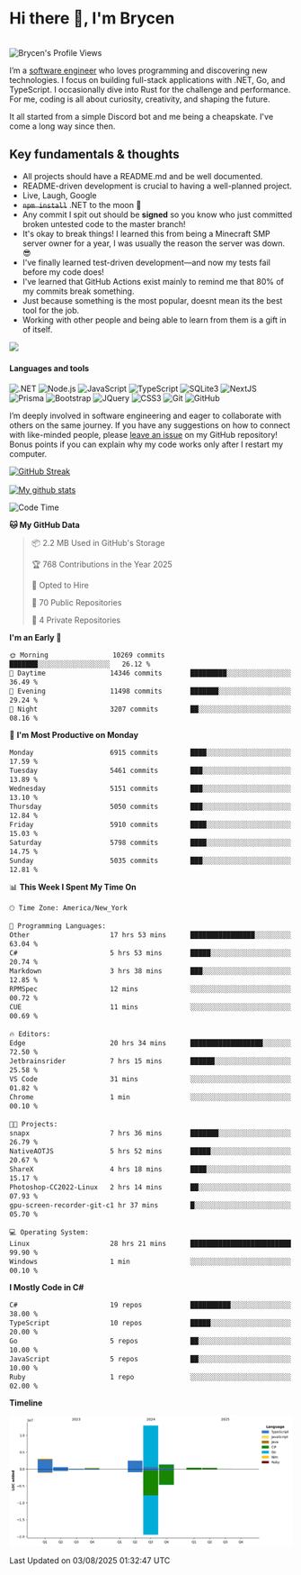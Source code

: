 # Hi there 👋, I'm Brycen

<br>
<img src="https://komarev.com/ghpvc/?username=BrycensRanch" alt="Brycen's Profile Views" />

I’m a [software engineer](https://en.wikipedia.org/wiki/Software_engineering) who loves programming and discovering new technologies. I focus on building full-stack applications with .NET, Go, and TypeScript. I occasionally dive into Rust for the challenge and performance. For me, coding is all about curiosity, creativity, and shaping the future.

It all started from a simple Discord bot and me being a cheapskate. I've come a long way since then.

## Key fundamentals & thoughts

- All projects should have a README.md and be well documented.
- README-driven development is crucial to having a well-planned project.
- Live, Laugh, Google
- ~~`npm install`~~ .NET to the moon 🚀
- Any commit I spit out should be **signed** so you know who just committed broken untested code to the master branch!
- It's okay to break things! I learned this from being a Minecraft SMP server owner for a year, I was usually the reason the server was down. 😎
- I've finally learned test-driven development—and now my tests fail before my code does!
- I've learned that GitHub Actions exist mainly to remind me that 80% of my commits break something.
- Just because something is the most popular, doesnt mean its the best tool for the job.
- Working with other people and being able to learn from them is a gift in of itself.

<img src="https://res.cloudinary.com/practicaldev/image/fetch/s--OoBLh7-Q--/c_limit%2Cf_auto%2Cfl_progressive%2Cq_auto%2Cw_880/https://cdn-images-1.medium.com/max/1614/1%2A8BlqJ8lNVZzuRjAg1mZ50w.png" height="400"/>

<h4>Languages and tools</h4>
<p>
  <img src="https://img.shields.io/badge/.NET-%23512BD4.svg?&style=for-the-badge&logo=dotnet&logoColor=white" alt=".NET" />
  <img src="https://img.shields.io/badge/node.js%20-%2343853D.svg?&style=for-the-badge&logo=node.js&logoColor=white" alt="Node.js" />
  <img src="https://img.shields.io/badge/javascript%20-%23323330.svg?&style=for-the-badge&logo=javascript&logoColor=%23F7DF1E" alt="JavaScript" />
  <img src="https://img.shields.io/badge/typescript%20-%23323330.svg?&style=for-the-badge&logo=typescript&logoColor=#3467eb" alt="TypeScript" />
  <img src="https://img.shields.io/badge/sqlite3%20-%23323330.svg?&style=for-the-badge&logo=sqlite&logoColor=#3467eb" alt="SQLite3" />
  <img src="https://img.shields.io/badge/Next.JS%20-%23323330.svg?&style=for-the-badge&logo=next.js&logoColor=#3467eb" alt="NextJS" />
  <img src="https://img.shields.io/badge/Prisma%20-%23323330.svg?&style=for-the-badge&logo=prisma&logoColor=#3467eb" alt="Prisma" />
  <img src="https://img.shields.io/badge/bootstrap%20-%23323330.svg?&style=for-the-badge&logo=bootstrap" alt="Bootstrap" />
  <img src="https://img.shields.io/badge/jquery%20-%23323330.svg?&style=for-the-badge&logo=jquery" alt="JQuery" />
  <img src="https://img.shields.io/badge/css3%20-%23323330.svg?&style=for-the-badge&logo=css3" alt="CSS3" />
  <img src="https://img.shields.io/badge/git%20-%23323330.svg?&style=for-the-badge&logo=git" alt="Git" />
  <img src="https://img.shields.io/badge/github%20-%23323330.svg?&style=for-the-badge&logo=github" alt="GitHub" />
</p>

I’m deeply involved in software engineering and eager to collaborate with others on the same journey. If you have any suggestions on how to connect with like-minded people, please [leave an issue](https://github.com/BrycensRanch/BrycensRanch/issues/new) on my GitHub repository! Bonus points if you can explain why my code works only after I restart my computer. 

<p><a href="https://git.io/streak-stats"><img src=https://github-readme-streak-stats-eight.vercel.app?user=BrycensRanch&amp;theme=dark&amp;hide_border=true&fire=EB5454&amp;ring=0CEB19" alt="GitHub Streak"></a></p>

<a href="https://github.com/anuraghazra/github-readme-stats">
  <img align="center" src="https://github-readme-stats.anuraghazra1.vercel.app/api?username=BrycensRanch&show_icons=true&line_height=27&include_all_commits=true" alt="My github stats" />
</a>

<!--START_SECTION:waka-->
![Code Time](http://img.shields.io/badge/Code%20Time-2%2C457%20hrs%203%20mins-blue)

**🐱 My GitHub Data** 

> 📦 2.2 MB Used in GitHub's Storage 
 > 
> 🏆 768 Contributions in the Year 2025
 > 
> 💼 Opted to Hire
 > 
> 📜 70 Public Repositories 
 > 
> 🔑 4 Private Repositories 
 > 
**I'm an Early 🐤** 

```text
🌞 Morning                10269 commits       ███████░░░░░░░░░░░░░░░░░░   26.12 % 
🌆 Daytime                14346 commits       █████████░░░░░░░░░░░░░░░░   36.49 % 
🌃 Evening                11498 commits       ███████░░░░░░░░░░░░░░░░░░   29.24 % 
🌙 Night                  3207 commits        ██░░░░░░░░░░░░░░░░░░░░░░░   08.16 % 
```
📅 **I'm Most Productive on Monday** 

```text
Monday                   6915 commits        ████░░░░░░░░░░░░░░░░░░░░░   17.59 % 
Tuesday                  5461 commits        ███░░░░░░░░░░░░░░░░░░░░░░   13.89 % 
Wednesday                5151 commits        ███░░░░░░░░░░░░░░░░░░░░░░   13.10 % 
Thursday                 5050 commits        ███░░░░░░░░░░░░░░░░░░░░░░   12.84 % 
Friday                   5910 commits        ████░░░░░░░░░░░░░░░░░░░░░   15.03 % 
Saturday                 5798 commits        ████░░░░░░░░░░░░░░░░░░░░░   14.75 % 
Sunday                   5035 commits        ███░░░░░░░░░░░░░░░░░░░░░░   12.81 % 
```


📊 **This Week I Spent My Time On** 

```text
🕑︎ Time Zone: America/New_York

💬 Programming Languages: 
Other                    17 hrs 53 mins      ████████████████░░░░░░░░░   63.04 % 
C#                       5 hrs 53 mins       █████░░░░░░░░░░░░░░░░░░░░   20.74 % 
Markdown                 3 hrs 38 mins       ███░░░░░░░░░░░░░░░░░░░░░░   12.85 % 
RPMSpec                  12 mins             ░░░░░░░░░░░░░░░░░░░░░░░░░   00.72 % 
CUE                      11 mins             ░░░░░░░░░░░░░░░░░░░░░░░░░   00.69 % 

🔥 Editors: 
Edge                     20 hrs 34 mins      ██████████████████░░░░░░░   72.50 % 
Jetbrainsrider           7 hrs 15 mins       ██████░░░░░░░░░░░░░░░░░░░   25.58 % 
VS Code                  31 mins             ░░░░░░░░░░░░░░░░░░░░░░░░░   01.82 % 
Chrome                   1 min               ░░░░░░░░░░░░░░░░░░░░░░░░░   00.10 % 

🐱‍💻 Projects: 
snapx                    7 hrs 36 mins       ███████░░░░░░░░░░░░░░░░░░   26.79 % 
NativeAOTJS              5 hrs 52 mins       █████░░░░░░░░░░░░░░░░░░░░   20.67 % 
ShareX                   4 hrs 18 mins       ████░░░░░░░░░░░░░░░░░░░░░   15.17 % 
Photoshop-CC2022-Linux   2 hrs 14 mins       ██░░░░░░░░░░░░░░░░░░░░░░░   07.93 % 
gpu-screen-recorder-git-c1 hr 37 mins        █░░░░░░░░░░░░░░░░░░░░░░░░   05.70 % 

💻 Operating System: 
Linux                    28 hrs 21 mins      █████████████████████████   99.90 % 
Windows                  1 min               ░░░░░░░░░░░░░░░░░░░░░░░░░   00.10 % 
```

**I Mostly Code in C#** 

```text
C#                       19 repos            ██████████░░░░░░░░░░░░░░░   38.00 % 
TypeScript               10 repos            █████░░░░░░░░░░░░░░░░░░░░   20.00 % 
Go                       5 repos             ██░░░░░░░░░░░░░░░░░░░░░░░   10.00 % 
JavaScript               5 repos             ██░░░░░░░░░░░░░░░░░░░░░░░   10.00 % 
Ruby                     1 repo              ░░░░░░░░░░░░░░░░░░░░░░░░░   02.00 % 
```



**Timeline**

![Lines of Code chart](https://raw.githubusercontent.com/BrycensRanch/BrycensRanch/main/assets/bar_graph.png)


 Last Updated on 03/08/2025 01:32:47 UTC
<!--END_SECTION:waka-->

<!--
**BrycensRanch/BrycensRanch** is a ✨ _special_ ✨ repository because its `README.md` (this file) appears on your GitHub profile.

Here are some ideas to get you started:

- 🔭 I’m currently working on ...
- 🌱 I’m currently learning ...
- 👯 I’m looking to collaborate on ...
- 🤔 I’m looking for help with ...
- 💬 Ask me about ...
- 📫 How to reach me: ...
- 😄 Pronouns: ...
- ⚡ Fun fact: ...
-->
